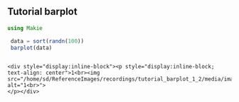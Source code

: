 ## Tutorial barplot

```julia
using Makie

 data = sort(randn(100))
 barplot(data)


```
```@raw html

<div style="display:inline-block"><p style="display:inline-block; text-align: center">1<br><img src="/home/sd/ReferenceImages/recordings/tutorial_barplot_1_2/media/image.jpg" alt="1<br>">
</p></div>
```
